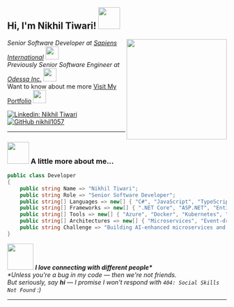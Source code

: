 <h2> Hi, I'm Nikhil Tiwari! <img src="https://media0.giphy.com/media/v1.Y2lkPTc5MGI3NjExajdsdDAza3kyb2UxaGZtazhmMWw0Y21mY2sxYnYzbHNzMjhpeng0bCZlcD12MV9pbnRlcm5hbF9naWZfYnlfaWQmY3Q9cw/TyjVA0RKyHznHqiTD1/giphy.gif" width="50"></h2>
<img align='right' src="https://media0.giphy.com/media/v1.Y2lkPTc5MGI3NjExc3l4czJwbGVqNGJ4a3VwY3dvODhkeXdoYWM1M2wzNGJyOHR4YTl0ZiZlcD12MV9pbnRlcm5hbF9naWZfYnlfaWQmY3Q9cw/Oj25fisQ3zhukVWY96/giphy.gif" width="230">

<p><em>Senior Software Developer at <a href="https://www.sapiens.com/">Sapiens International</a> <img src="https://media4.giphy.com/media/v1.Y2lkPTc5MGI3NjExeXdsbm1hdWtiajNyOW5vYnptY2pob2tvMWRoYWx5d2F1amFpOGxkeSZlcD12MV9pbnRlcm5hbF9naWZfYnlfaWQmY3Q9cw/2DMN31jEeBLVJQGXz6/giphy.gif" width="30"></br>Previously Senior Software Engineer at <a href="https://www.odessainc.com/">Odessa Inc.</a> <img src="https://media.giphy.com/media/WUlplcMpOCEmTGBtBW/giphy.gif" width="30"></em>
</br>Want to know about me more <a href="https://nikhil1057.github.io/Portfolio/">Visit My Portfolio</a> <img src="https://media1.giphy.com/media/v1.Y2lkPTc5MGI3NjExb2o4YWRubTdwN2xrZ2VkbTlwaWFvbGdwbThoeXQ1Z2x6azRrYmp4dyZlcD12MV9pbnRlcm5hbF9naWZfYnlfaWQmY3Q9cw/YckWAcjkSZ66d5P6Fh/giphy.gif" width="30"></em> </p>

[![Linkedin: Nikhil Tiwari](https://img.shields.io/badge/-nikhiltiwari1057-blue?style=flat-square&logo=Linkedin&logoColor=white&link=https://www.linkedin.com/in/nikhiltiwari1057/)](https://www.linkedin.com/in/nikhiltiwari1057/)
[![GitHub nikhil1057](https://img.shields.io/github/followers/nikhil1057?label=follow&style=social)](https://github.com/nikhil1057)

---

### <img src="https://media.giphy.com/media/VgCDAzcKvsR6OM0uWg/giphy.gif" width="50"> A little more about me...

```csharp
public class Developer
{
    public string Name => "Nikhil Tiwari";
    public string Role => "Senior Software Developer";
    public string[] Languages => new[] { "C#", "JavaScript", "TypeScript", "SQL" };
    public string[] Frameworks => new[] { ".NET Core", "ASP.NET", "Entity Framework", "Angular" };
    public string[] Tools => new[] { "Azure", "Docker", "Kubernetes", "Redis", "RabbitMQ", "GitHub Actions" };
    public string[] Architectures => new[] { "Microservices", "Event-driven", "CQRS", "Clean Architecture" };
    public string Challenge => "Building AI-enhanced microservices and gamified platforms for learning.";
}

```

<img src="https://media.giphy.com/media/LnQjpWaON8nhr21vNW/giphy.gif" width="60"> <em><b>I love connecting with different people*</b>  
*Unless you're a bug in my code — then we're not friends.  
But seriously, say <b>hi</b> — I promise I won't respond with `404: Social Skills Not Found` :)</em>

---
